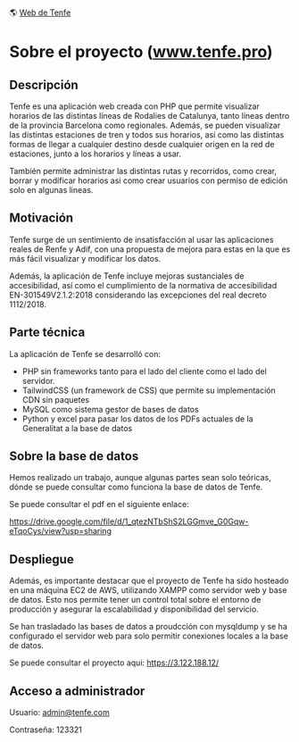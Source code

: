 🌎 [Web de Tenfe](www.tenfe.pro)

# Sobre el proyecto (www.tenfe.pro)

## Descripción

Tenfe es una aplicación web creada con PHP que permite visualizar horarios de las distintas líneas de Rodalies de Catalunya, tanto líneas dentro de la provincia Barcelona como regionales. Además, se pueden visualizar las distintas estaciones de tren y todos sus horarios, así como las distintas formas de llegar a cualquier destino desde cualquier origen en la red de estaciones, junto a los horarios y líneas a usar.

También permite administrar las distintas rutas y recorridos, como crear, borrar y modificar horarios asi como crear usuarios con permiso de edición solo en algunas lineas.

## Motivación

Tenfe surge de un sentimiento de insatisfacción al usar las aplicaciones reales de Renfe y Adif, con una propuesta de mejora para estas en la que es más fácil visualizar y modificar los datos.

Además, la aplicación de Tenfe incluye mejoras sustanciales de accesibilidad, así como el cumplimiento de la normativa de accesibilidad EN-301549V2.1.2:2018 considerando las excepciones del real decreto 1112/2018.

## Parte técnica

La aplicación de Tenfe se desarrolló con:

- PHP sin frameworks tanto para el lado del cliente como el lado del servidor.
- TailwindCSS (un framework de CSS) que permite su implementación CDN sin paquetes
- MySQL como sistema gestor de bases de datos
- Python y excel para pasar los datos de los PDFs actuales de la Generalitat a la base de datos

## Sobre la base de datos

Hemos realizado un trabajo, aunque algunas partes sean solo teóricas, dónde se puede consultar como funciona la base de datos de Tenfe.

Se puede consultar el pdf en el siguiente enlace:

https://drive.google.com/file/d/1_qtezNTbShS2LGGmve_G0Gqw-eTqoCys/view?usp=sharing

## Despliegue

Además, es importante destacar que el proyecto de Tenfe ha sido hosteado en una 
máquina EC2 de AWS, utilizando XAMPP como servidor web y base de datos. 
Esto nos permite tener un control total sobre el entorno de producción y 
asegurar la escalabilidad y disponibilidad del servicio. 

Se han trasladado las bases de datos a proudcción con mysqldump y se ha configurado 
el servidor web para solo permitir conexiones locales a la base de datos.

Se puede consultar el proyecto aqui: https://3.122.188.12/

## Acceso a administrador
Usuario: admin@tenfe.com

Contraseña: 123321
